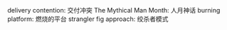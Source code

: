 delivery contention: 交付冲突
The Mythical Man Month: 人月神话
burning platform: 燃烧的平台
strangler fig approach: 绞杀者模式